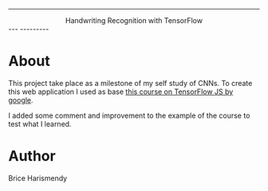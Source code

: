 -------
<center>Handwriting Recognition with TensorFlow</center>
---
---------

# About

This project take place as a milestone of my self study of CNNs. To create this web application I used as base [this course on TensorFlow JS by google](https://codelabs.developers.google.com/codelabs/tfjs-training-classfication/index.html?index=..%2F..index#4).

I added some comment and improvement to the example of the course to test what I learned.


# Author
Brice Harismendy

